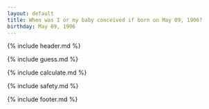 ```yaml
---
layout: default
title: When was I or my baby conceived if born on May 09, 1906?
birthday: May 09, 1906
---
```


{% include header.md %}

{% include guess.md %}

{% include calculate.md %}

{% include safety.md %}

{% include footer.md %}



